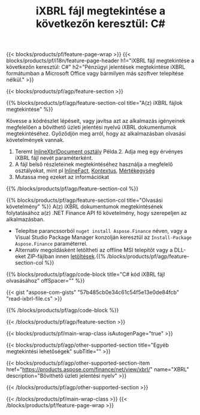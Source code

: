 ﻿---
title: "iXBRL fájl megtekintése a következőn keresztül: C#"
description: Mintakód a(z) iXBRL fájl megtekintéséhez. Használjon API példakódot a iXBRL fájlok kötegelt megtekintéséhez a .NET alapú alkalmazásokban. 
url: /hu/net/view/ixbrl/
family: finance
platformtag: net
feature: view
informat: iXBRL
outformat: 
otherformats: 
---
{{< blocks/products/pf/feature-page-wrap >}}
{{< blocks/products/pf/i18n/feature-page-header h1="iXBRL fájl megtekintése a következőn keresztül: C#" h2="Pénzügyi jelentések megtekintése iXBRL formátumban a Microsoft Office vagy bármilyen más szoftver telepítése nélkül." >}}

{{< blocks/products/pf/agp/feature-section >}}

{{% blocks/products/pf/agp/feature-section-col title="A(z) iXBRL fájlok megtekintése" %}}

Kövesse a kódrészlet lépéseit, vagy javítsa azt az alkalmazás igényeinek megfelelően a bővíthető üzleti jelentési nyelvű iXBRL dokumentumok megtekintéséhez. Győződjön meg arról, hogy az alkalmazásban olvasási követelmények vannak.

1. Teremt [InlineXbrlDocument osztály](https://apireference.aspose.com/finance/net/aspose.finance.xbrl.inline/inlinexbrldocument) Példa.2. Adja meg egy érvényes iXBRL fájl nevét paraméterként.
3. A fájl belső részleteinek megtekintéséhez használja a megfelelő osztályokat, mint pl [InlineFact](https://apireference.aspose.com/finance/net/aspose.finance.xbrl.inline/inlinefact), [Kontextus](https://apireference.aspose.com/finance/net/aspose.finance.xbrl/context), [Mértékegység](https://apireference.aspose.com/finance/net/aspose.finance.xbrl/unit) 
4. Mutassa meg ezeket az információkat

{{% /blocks/products/pf/agp/feature-section-col %}}

{{% blocks/products/pf/agp/feature-section-col title="Olvasási követelmény" %}}
A(z) iXBRL dokumentumok megtekintésének folytatásához a(z) .NET Finance API fő követelmény, hogy szerepeljen az alkalmazásban. 
- Telepítse parancssorból ```nuget install Aspose.Finance``` néven, vagy a Visual Studio Package Manager konzolján keresztül az ```Install-Package Aspose.Finance``` paraméterrel.
- Alternatív megoldásként letöltheti az offline MSI telepítőt vagy a DLL-eket ZIP-fájlban innen [letöltések](https://downloads.aspose.com/finance/net).{{% /blocks/products/pf/agp/feature-section-col %}}

{{% blocks/products/pf/agp/code-block title="C# kód iXBRL fájl olvasásához" offSpacer="" %}}

{{< gist "aspose-com-gists" "57b485cb0e34c61c54f5e13e0de84fcb" "read-ixbrl-file.cs" >}}

{{% /blocks/products/pf/agp/code-block %}}

{{< /blocks/products/pf/agp/feature-section >}}

{{< blocks/products/pf/main-wrap-class isAutogenPage="true" >}}

{{< blocks/products/pf/agp/other-supported-section title="Egyéb megtekintési lehetőségek" subTitle="" >}}

{{< blocks/products/pf/agp/other-supported-section-item href="https://products.aspose.com/finance/net/view/xbrl/" name="XBRL" description="Bővíthető üzleti jelentési nyelv" >}}

{{< /blocks/products/pf/agp/other-supported-section >}}

{{< /blocks/products/pf/main-wrap-class >}}
{{< /blocks/products/pf/feature-page-wrap >}}